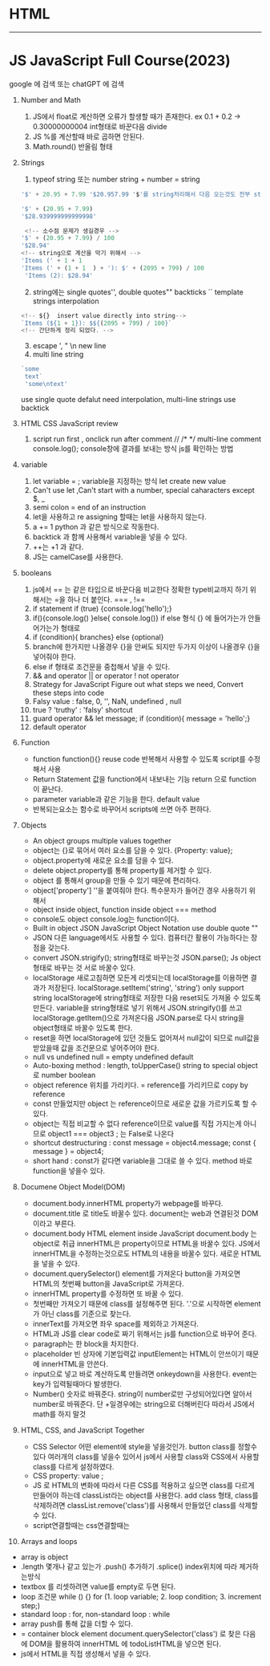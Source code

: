 # HTML 
----------------
# JS JavaScript Full Course(2023)
google 에 검색 또는 chatGPT 에 검색
1. Number and Math
   1. JS에서 float로 계산하면 오류가 할생할 때가 존재한다.  ex 0.1 + 0.2 -> 0.30000000004 int형태로 바꾼다음 divide
   2. JS %를 계산할때 바로 곱하면 안된다. 
   3. Math.round() 반올림 형태

2. Strings
   1. typeof string 또는 number  string + number = string  
   ```js
   '$' + 20.95 + 7.99 '$20.957.99 '$'를 string처리해서 다음 오는것도 전부 string으로 처리한다.

   '$' + (20.95 + 7.99)
   '$28.939999999999998'

    <!-- 소수점 문제가 생길경우 -->
   '$' + (20.95 + 7.99) / 100
   '$28.94'  
   <!-- string으로 계산을 막기 위해서 -->
   'Items (' + 1 + 1  
   'Items (' + (1 + 1  ) + '): $' + (2095 + 799) / 100
    'Items (2): $28.94'
   ```
   2. string에는 single quotes'', double quotes"" backticks `` template strings interpolation
    ```js
    <!-- ${}  insert value directly into string-->
    `Items (${1 + 1}): $${(2095 + 799) / 100}`
    <!-- 간단하게 정리 되었다. -->
    ```
   3. escape \', \" \n new line
   4. multi line string
   ```js
   `some
    text`
    'some\ntext'
    ```
    use single quote defalut need interpolation, multi-line strings use backtick 
3. HTML CSS JavaScript review 
   1. script run first , onclick run after comment // /* */ multi-line comment console.log(); console창에 결과를 보내는 방식 js를 확인하는 방법 

4. variable 
   1. let variable = ; variable을 지정하는 방식 let create new value
   2. Can't use let ,Can't start with a number, special caharacters except $, _
   3. semi colon  = end of an instruction
   4. let을 사용하고 re assigning 할때는 let을 사용하지 않는다. 
   5. a += 1 python 과 같은 방식으로 작동한다. 
   6. backtick 과 함께 사용해서 variable을 넣을 수 있다. 
   7. ++는 +1 과 같다.
   8. JS는 camelCase를 사용한다.

5. booleans
   1. js에서 == 는 같은 타입으로 바꾼다음 비교한다 정확한 type비교까지 하기 위해서는 =을 하나 더 붙인다. === , !==
   2. if statement if (true) {console.log('hello');}
   3. if(){console.log() }else{ console.log()} if else 형식 {} 에 들어가는가 안들어가는가 형태로 
   4. if (condition){ branches} else {optional}
   5. branch에 한가지만 나올경우 {}을 안써도 되지만 두가지 이상이 나올경우 {}을 넣어줘야 한다. 
   6. else if 형태로 조건문을 중첩해서 넣을 수 있다. 
   7. && and operator || or operator  ! not operator
   8. Strategy for JavaScript Figure out what steps we need, Convert these steps into code
   9. Falsy value :  false,  0,  '',  NaN,  undefined , null
   10. true ? 'truthy' : 'falsy' shortcut
   11. guard operator && let message; if (condition){ message = 'hello';}
   12. default operator

6. Function
   - function function(){} reuse code 반복해서 사용할 수 있도록 script를 수정해서 사용
   - Return Statement 값을 function에서 내보내는 기능 return 으로 function이 끝난다. 
   - parameter variable과 같은 기능을 한다. default value
   - 반복되는요소는 함수로 바꾸어서 scripts에 쓰면 아주 편하다.

7. Objects
   - An object groups multiple values together
   - object는 {}로 묶어서 여러 요소를 담을 수 있다. {Property: value};
   - object.property에 새로운 요소를 담을 수 있다. 
   - delete object.property를 통해 property를 제거할 수 있다. 
   - object 를 통해서 group을 만들 수 있기 때문에 편리하다. 
   - object['property'] ''을 붙여줘야 한다. 특수문자가 들어간 경우 사용하기 위해서 
   - object inside object, function inside object === method
   - console도 object console.log는 function이다.
   - Built in object JSON JavaScript Object Notation use double quote ""
   - JSON 다른 language에서도 사용할 수 있다. 컴퓨터간 활용이 가능하다는 장점을 갖는다. 
   - convert JSON.strigify(); string형태로 바꾸는것  JSON.parse(); Js object 형태로 바꾸는 것 서로 바꿀수 있다. 
   - localStorage 새로고침하면 모든게 리셋되는데 localStorage를 이용하면 결과가 저장된다. localStorage.setItem('string', 'string')  only support string localStorage에 string형태로 저장한 다음 reset되도 가져올 수 있도록 만든다. variable을 string형태로 넣기 위해서 JSON.stringify()를 쓰고 localStorage.getItem()으로 가져온다음 JSON.parse로 다시 string을 object형태로 바꿀수 있도록 한다. 
   - reset을 하면 localStorage에 있던 것들도 없어져서 null값이 되므로 null값을 받았을때 값을 조건문으로 넣어주어야 한다. 
   - null vs undefined null = empty  undefined default
   - Auto-boxing method :   length, toUpperCase()   string to special object로 number boolean
   - object reference 위치를 가리키다.   = reference를 가리키므로 copy by reference
   - const 만들었지만 object 는 reference이므로 새로운 값을 가르키도록 할 수 있다. 
   - object는 직접 비교할 수 없다 reference이므로 value를 직접 가지는게 아니므로 object1 === object3 ; 는 False로 나온다 
   -  shortcut destructuring : const message = object4.message; const { message } = object4;
   -  short hand : const가 같다면 variable을 그대로 쓸 수 있다. method 바로 function을 넣을수 있다. 

8. Documene Object Model(DOM)
   -  document.body.innerHTML property가 webpage를 바꾸다. 
   -  document.title 로 title도 바꿀수 있다. document는 web과 연결된것 DOM 이라고 부른다. 
   -  document.body  HTML element inside JavaScript   document.body 는 object로 취급 innerHTML은 property이므로 HTML을 바꿀수 있다. JS에서 innerHTML을 수정하는것으로도 HTML의 내용을 바꿀수 있다. 새로운 HTML을 넣을 수 있다. 
   -  document.querySelector() element를 가져온다 button을 가져오면 HTML의 첫번째 button을 JavaScript로 가져온다.
   -  innerHTML property를 수정하면 또 바꿀 수 있다. 
   -  첫번째만 가져오기 때문에 class를 설정해주면 된다.  '.'으로 시작하면 element가 아닌 class를 기준으로 찾는다. 
   -  innerText를 가져오면 좌우 space를 제외하고 가져온다.
   -  HTML과 JS를 clear code로 짜기 위해서는 js를 function으로 바꾸어 준다.
   -  paragraph는 한 block을 차지한다. 
   -  placeholder 빈 상자에 기본입력값  inputElement는 HTML이 안쓰이기 때문에 innerHTML을 안쓴다.
   -  input으로 넣고 바로 계산하도록 만들려면 onkeydown을 사용한다. event는 key가 입력될때마다 발생한다. 
   -  Number() 숫자로 바꿔준다. string이 number로만 구성되어있다면 알아서 number로 바꿔준다. 단 +일경우에는  string으로 더해버린다 따라서 JS에서 math를 하지 말것

9. HTML, CSS, and JavaScript Together
   - CSS Selector 어떤 element에 style을 넣을것인가. button class를 정할수 있다 여러개의 class를 넣을수 있어서 js에서 사용할 class와 CSS에서 사용할 class를 다르게 설정하였다. 
   - CSS property: value ; 
   - JS 로 HTML의 변화에 따라서 다른 CSS를 적용하고 싶으면 class를 다르게 만들어야 하는데 classList라는 object를 사용한다. add class 형태, class를 삭제하려면 classList.remove('class')를 사용해서 만들었던 class를 삭제할 수 있다. 
   - script연결할때는 <scripts src=""> css연결할때는 <link rel="" href="">

10. Arrays and loops
   - array is object
   - .length 몇개나 같고 있는가 .push() 추가하기 .splice() index위치에 따라 제거하는방식
   - textbox 를 리셋하려면 value를 empty로 두면 된다. 
   - loop 조건문 while () {}  for (1. loop variable; 2. loop condition; 3. increment step;)
   - standard loop : for,  non-standard loop : while 
   - array push를 통해 값을 더할 수 있다. 
   - <div> = container block element document.querySelector('class') 로 찾은 다음에 DOM을 활용하여 innerHTML 에 todoListHTML을 넣으면 된다.
   - js에서 HTML을 직접 생성해서 넣을 수 있다. 